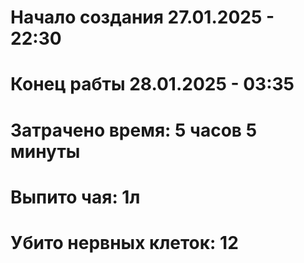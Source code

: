 # Начало создания 27.01.2025 - 22:30
# Конец рабты 28.01.2025 - 03:35
# Затрачено время: 5 часов 5 минуты
# Выпито чая: 1л
# Убито нервных клеток: 12
